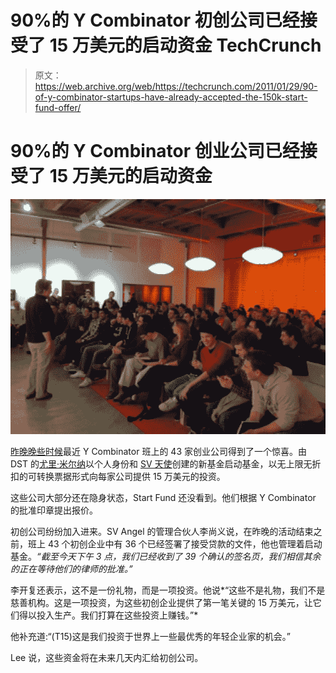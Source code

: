 # 90%的 Y Combinator 初创公司已经接受了 15 万美元的启动资金 TechCrunch

> 原文：<https://web.archive.org/web/https://techcrunch.com/2011/01/29/90-of-y-combinator-startups-have-already-accepted-the-150k-start-fund-offer/>

# 90%的 Y Combinator 创业公司已经接受了 15 万美元的启动资金

![](img/dc59ebc073400cb48b6ff930fc2463a3.png)

[昨晚晚些时候](https://web.archive.org/web/20230202233940/https://techcrunch.com/2011/01/28/yuri-milner-sv-angel-offer-every-new-y-combinator-startup-150k/)最近 Y Combinator 班上的 43 家创业公司得到了一个惊喜。由 DST 的[尤里·米尔纳](https://web.archive.org/web/20230202233940/http://www.crunchbase.com/person/yuri-milner)以个人身份和 [SV 天使](https://web.archive.org/web/20230202233940/http://www.crunchbase.com/person/yuri-milner)创建的新基金启动基金，以无上限无折扣的可转换票据形式向每家公司提供 15 万美元的投资。

这些公司大部分还在隐身状态，Start Fund 还没看到。他们根据 Y Combinator 的批准印章提出报价。

初创公司纷纷加入进来。SV Angel 的管理合伙人李尚义说，在昨晚的活动结束之前，班上 43 个初创企业中有 36 个已经签署了接受贷款的文件，他也管理着启动基金。*“截至今天下午 3 点，我们已经收到了 39 个确认的签名页，我们相信其余的正在等待他们的律师的批准。”*

李开复还表示，这不是一份礼物，而是一项投资。他说*“这些不是礼物，我们不是慈善机构。这是一项投资，为这些初创企业提供了第一笔关键的 15 万美元，让它们得以投入生产。我们打算在这些投资上赚钱。”*

他补充道:“(T15)这是我们投资于世界上一些最优秀的年轻企业家的机会。”

Lee 说，这些资金将在未来几天内汇给初创公司。